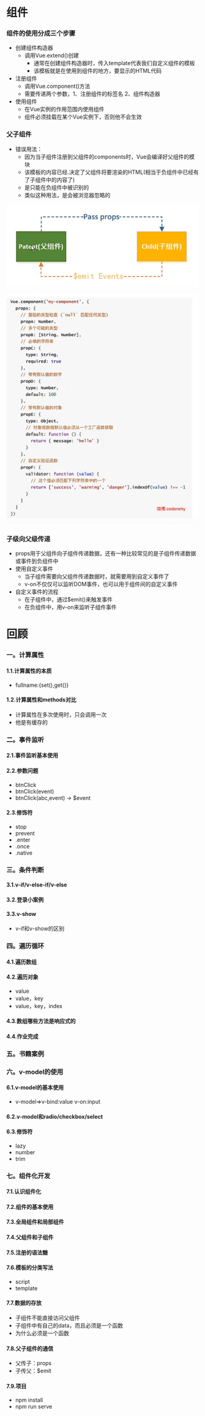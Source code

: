 # 组件

### 组件的使用分成三个步骤
* 创建组件构造器
    * 调用Vue.extend()创建
        * 通常在创建组件构造器时，传入template代表我们自定义组件的模板
        * 该模板就是在使用到组件的地方，要显示的HTML代码
* 注册组件
    * 调用Vue.component()方法
    * 需要传递两个参数，1、注册组件的标签名 2、组件构造器
* 使用组件
    * 在Vue实例的作用范围内使用组件
    * 组件必须挂载在某个Vue实例下，否则他不会生效

### 父子组件
* 错误用法：
  * 因为当子组件注册到父组件的components时，Vue会编译好父组件的模块
  * 该模板的内容已经.决定了父组件将要渲染的HTML(相当于负组件中已经有了子组件中的内容了)
  * <child-cpn></child-cpn>是只能在负组件中被识别的
  * 类似这种用法，<child-cpn></child-cpn>是会被浏览器忽略的

![img.png](img.png)

![img_1.png](img_1.png)


### 子级向父级传递
* props用于父组件向子组件传递数据，还有一种比较常见的是子组件传递数据或事件到负组件中
* 使用自定义事件
  * 当子组件需要向父组件传递数据时，就需要用到自定义事件了
  * v-on不仅仅可以监听DOM事件，也可以用于组件间的自定义事件
* 自定义事件的流程
  * 在子组件中，通过$emit()来触发事件
  * 在负组件中，用v-on来监听子组件事件



# 回顾
### 一。计算属性
#### 1.1.计算属性的本质
* fullname:{set(),get()}
#### 1.2.计算属性和methods对比
* 计算属性在多次使用时，只会调用一次
* 他是有缓存的
### 二。事件监听
#### 2.1.事件监听基本使用
#### 2.2.参数问题
* btnClick
* btnClick(event)
* btnClick(abc,event) -> $event
#### 2.3.修饰符
* stop
* prevent
* .enter
* .once
* .native
### 三。条件判断
#### 3.1.v-if/v-else-if/v-else

#### 3.2.登录小案例
#### 3.3.v-show
* v-if和v-show的区别
### 四。遍历循环
#### 4.1.遍历数组
#### 4.2.遍历对象
* value
* value，key
* value，key，index
#### 4.3.数组哪些方法是响应式的
#### 4.4.作业完成
### 五。书籍案例
### 六。v-model的使用
#### 6.1.v-model的基本使用
* v-model=>v-bind:value v-on:input
#### 6.2.v-model和radio/checkbox/select
#### 6.3.修饰符
* lazy
* number
* trim
### 七。组件化开发
#### 7.1.认识组件化
#### 7.2.组件的基本使用
#### 7.3.全局组件和局部组件
#### 7.4.父组件和子组件
#### 7.5.注册的语法糖
#### 7.6.模板的分类写法
* script
* template
#### 7.7.数据的存放
* 子组件不能直接访问父组件
* 子组件中有自己的data，而且必须是一个函数
* 为什么必须是一个函数
#### 7.8.父子组件的通信
* 父传子：props
* 子传父：$emit
#### 7.9.项目
* npm install
* npm run serve
